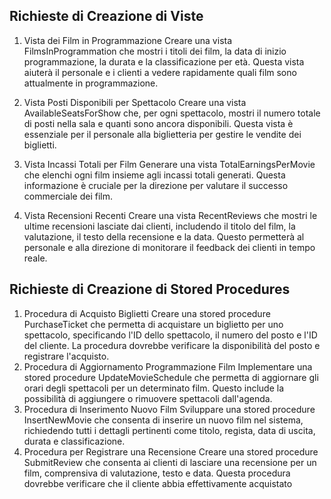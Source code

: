 ## Richieste di Creazione di Viste
1. Vista dei Film in Programmazione
Creare una vista FilmsInProgrammation che mostri i titoli dei film, la data di inizio
programmazione, la durata e la classificazione per età. Questa vista aiuterà il personale e i clienti a
vedere rapidamente quali film sono attualmente in programmazione.

2. Vista Posti Disponibili per Spettacolo
Creare una vista AvailableSeatsForShow che, per ogni spettacolo, mostri il numero totale di
posti nella sala e quanti sono ancora disponibili. Questa vista è essenziale per il personale alla
biglietteria per gestire le vendite dei biglietti.

3. Vista Incassi Totali per Film
Generare una vista TotalEarningsPerMovie che elenchi ogni film insieme agli incassi totali
generati. Questa informazione è cruciale per la direzione per valutare il successo commerciale dei
film.

4. Vista Recensioni Recenti
Creare una vista RecentReviews che mostri le ultime recensioni lasciate dai clienti, includendo il
titolo del film, la valutazione, il testo della recensione e la data. Questo permetterà al personale e
alla direzione di monitorare il feedback dei clienti in tempo reale.


## Richieste di Creazione di Stored Procedures
1. Procedura di Acquisto Biglietti
Creare una stored procedure PurchaseTicket che permetta di acquistare un biglietto per uno
spettacolo, specificando l'ID dello spettacolo, il numero del posto e l'ID del cliente. La procedura
dovrebbe verificare la disponibilità del posto e registrare l'acquisto.
2. Procedura di Aggiornamento Programmazione Film
Implementare una stored procedure UpdateMovieSchedule che permetta di aggiornare gli orari
degli spettacoli per un determinato film. Questo include la possibilità di aggiungere o rimuovere
spettacoli dall'agenda.
3. Procedura di Inserimento Nuovo Film
Sviluppare una stored procedure InsertNewMovie che consenta di inserire un nuovo film nel
sistema, richiedendo tutti i dettagli pertinenti come titolo, regista, data di uscita, durata e
classificazione.
4. Procedura per Registrare una Recensione
Creare una stored procedure SubmitReview che consenta ai clienti di lasciare una recensione per
un film, comprensiva di valutazione, testo e data. Questa procedura dovrebbe verificare che il
cliente abbia effettivamente acquistato